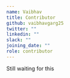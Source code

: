 ```yaml
---
name: Vaibhav
title: Contributor
github: vaibhavgarg25
twitter: ""
linkedin: ""
slack: ""
joining_date: ""
role: contributor
---
```


Still waiting for this
